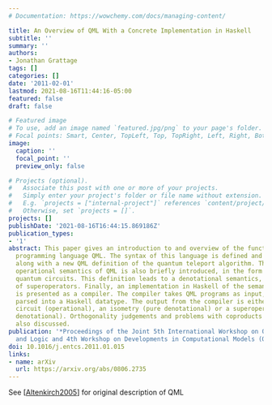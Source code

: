 ```yaml
---
# Documentation: https://wowchemy.com/docs/managing-content/

title: An Overview of QML With a Concrete Implementation in Haskell
subtitle: ''
summary: ''
authors:
- Jonathan Grattage
tags: []
categories: []
date: '2011-02-01'
lastmod: 2021-08-16T11:44:16-05:00
featured: false
draft: false

# Featured image
# To use, add an image named `featured.jpg/png` to your page's folder.
# Focal points: Smart, Center, TopLeft, Top, TopRight, Left, Right, BottomLeft, Bottom, BottomRight.
image:
  caption: ''
  focal_point: ''
  preview_only: false

# Projects (optional).
#   Associate this post with one or more of your projects.
#   Simply enter your project's folder or file name without extension.
#   E.g. `projects = ["internal-project"]` references `content/project/deep-learning/index.md`.
#   Otherwise, set `projects = []`.
projects: []
publishDate: '2021-08-16T16:44:15.869186Z'
publication_types:
- '1'
abstract: This paper gives an introduction to and overview of the functional quantum
  programming language QML. The syntax of this language is defined and explained,
  along with a new QML definition of the quantum teleport algorithm. The categorical
  operational semantics of QML is also briefly introduced, in the form of annotated
  quantum circuits. This definition leads to a denotational semantics, given in terms
  of superoperators. Finally, an implementation in Haskell of the semantics for QML
  is presented as a compiler. The compiler takes QML programs as input, which are
  parsed into a Haskell datatype. The output from the compiler is either a quantum
  circuit (operational), an isometry (pure denotational) or a superoperator (impure
  denotational). Orthogonality judgements and problems with coproducts in QML are
  also discussed.
publication: '*Proceedings of the Joint 5th International Workshop on Quantum Physics
  and Logic and 4th Workshop on Developments in Computational Models (QPL/DCM 2008)*'
doi: 10.1016/j.entcs.2011.01.015
links:
- name: arXiv
  url: https://arxiv.org/abs/0806.2735
---
```

See [[Altenkirch2005](../Altenkirch2005)] for original description of QML